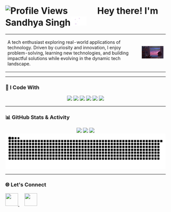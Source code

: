 <h1 align="left">
  <img src="https://komarev.com/ghpvc/?username=sandhyaasingh&style=flat-square&color=7f5af0&label=Profile+Views" alt="Profile Views" />
  &nbsp;&nbsp;&nbsp;&nbsp;&nbsp;&nbsp;&nbsp;&nbsp;&nbsp;&nbsp;&nbsp;&nbsp;
  Hey there! I'm Sandhya Singh<img src="https://raw.githubusercontent.com/sandhyaasingh/sandhyaasingh/main/huh.gif" width="50" height="30" />
</h1>

<table>  
  <tr>  
    <td>  
      <p>  
        A tech enthusiast exploring real-world applications of technology. Driven by curiosity and innovation, I enjoy problem-solving, learning new technologies, and building impactful solutions while evolving in the dynamic tech landscape.  
      </p>  
    </td>  
    <td>  
      <img src="https://raw.githubusercontent.com/sandhyaasingh/sandhyaasingh/main/Giffy.gif" width="310">  
    </td>  
  </tr>  
</table>  

---

### 🚀 I Code With  

<p align="center">  
  <img src="https://skillicons.dev/icons?i=c,cpp,java,python" />  
  <img src="https://skillicons.dev/icons?i=html,css,react,nodejs,flask" />  
  <img src="https://skillicons.dev/icons?i=pytorch,tensorflow" />  
  <img src="https://skillicons.dev/icons?i=mongodb,postgres,mysql" />  
  <img src="https://skillicons.dev/icons?i=docker,aws,gcp" />  
  <img src="https://skillicons.dev/icons?i=git,github,eclipse,vscode" />  
</p>  

---

### 📊 GitHub Stats & Activity

<p align="center">
  <img src="https://github-readme-stats.vercel.app/api?username=sandhyaasingh&show_icons=true&theme=tokyonight&count_private=true" height="180"/>
  <img src="https://github-readme-stats.vercel.app/api/top-langs/?username=sandhyaasingh&layout=compact&theme=tokyonight" height="180"/>
  <img src="https://github-readme-streak-stats.herokuapp.com/?user=sandhyaasingh&theme=tokyonight&border=ffffff&date_format=M%20j%5B%2C%20Y%5D" height="180"/>
  <img src="https://github.com/sandhyaasingh/sandhyaasingh/blob/output/github-snake-dark.svg" alt="snake gif" />
</p>

---

### 🌐 Let's Connect  

<p align="left">  
  <a href="https://www.linkedin.com/in/sandhyasinghm/" target="_blank" style="outline: none;">  
    <img src="https://skillicons.dev/icons?i=linkedin" width="40" height="40"/>  
  </a>  
  &nbsp; &nbsp;  
  <a href="mailto:sandhyasingh17073@gmail.com" style="outline: none;">  
    <img src="https://upload.wikimedia.org/wikipedia/commons/7/7e/Gmail_icon_%282020%29.svg" width="40" height="40"/>  
  </a>  
</p>  
